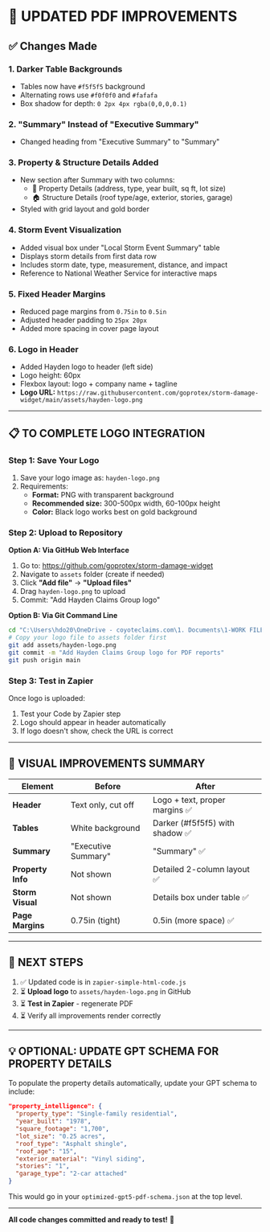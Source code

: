 # 🎨 UPDATED PDF IMPROVEMENTS

## ✅ Changes Made

### 1. **Darker Table Backgrounds**
- Tables now have `#f5f5f5` background
- Alternating rows use `#f0f0f0` and `#fafafa`
- Box shadow for depth: `0 2px 4px rgba(0,0,0,0.1)`

### 2. **"Summary" Instead of "Executive Summary"**
- Changed heading from "Executive Summary" to "Summary"

### 3. **Property & Structure Details Added**
- New section after Summary with two columns:
  - 📍 Property Details (address, type, year built, sq ft, lot size)
  - 🏠 Structure Details (roof type/age, exterior, stories, garage)
- Styled with grid layout and gold border

### 4. **Storm Event Visualization**
- Added visual box under "Local Storm Event Summary" table
- Displays storm details from first data row
- Includes storm date, type, measurement, distance, and impact
- Reference to National Weather Service for interactive maps

### 5. **Fixed Header Margins**
- Reduced page margins from `0.75in` to `0.5in`
- Adjusted header padding to `25px 20px`
- Added more spacing in cover page layout

### 6. **Logo in Header**
- Added Hayden logo to header (left side)
- Logo height: 60px
- Flexbox layout: logo + company name + tagline
- **Logo URL:** `https://raw.githubusercontent.com/goprotex/storm-damage-widget/main/assets/hayden-logo.png`

---

## 📋 TO COMPLETE LOGO INTEGRATION

### Step 1: Save Your Logo

1. Save your logo image as: `hayden-logo.png`
2. Requirements:
   - **Format:** PNG with transparent background
   - **Recommended size:** 300-500px width, 60-100px height
   - **Color:** Black logo works best on gold background

### Step 2: Upload to Repository

**Option A: Via GitHub Web Interface**
1. Go to: https://github.com/goprotex/storm-damage-widget
2. Navigate to `assets` folder (create if needed)
3. Click **"Add file"** → **"Upload files"**
4. Drag `hayden-logo.png` to upload
5. Commit: "Add Hayden Claims Group logo"

**Option B: Via Git Command Line**
```bash
cd "C:\Users\hdo20\OneDrive - coyoteclaims.com\1. Documents\1-WORK FILES\Hayden Claims Group\Hail\Website Widget"
# Copy your logo file to assets folder first
git add assets/hayden-logo.png
git commit -m "Add Hayden Claims Group logo for PDF reports"
git push origin main
```

### Step 3: Test in Zapier

Once logo is uploaded:
1. Test your Code by Zapier step
2. Logo should appear in header automatically
3. If logo doesn't show, check the URL is correct

---

## 🎨 VISUAL IMPROVEMENTS SUMMARY

| Element | Before | After |
|---------|--------|-------|
| **Header** | Text only, cut off | Logo + text, proper margins ✅ |
| **Tables** | White background | Darker (#f5f5f5) with shadow ✅ |
| **Summary** | "Executive Summary" | "Summary" ✅ |
| **Property Info** | Not shown | Detailed 2-column layout ✅ |
| **Storm Visual** | Not shown | Details box under table ✅ |
| **Page Margins** | 0.75in (tight) | 0.5in (more space) ✅ |

---

## 🚀 NEXT STEPS

1. ✅ Updated code is in `zapier-simple-html-code.js`
2. ⏳ **Upload logo** to `assets/hayden-logo.png` in GitHub
3. ⏳ **Test in Zapier** - regenerate PDF
4. ⏳ Verify all improvements render correctly

---

## 💡 OPTIONAL: UPDATE GPT SCHEMA FOR PROPERTY DETAILS

To populate the property details automatically, update your GPT schema to include:

```json
"property_intelligence": {
  "property_type": "Single-family residential",
  "year_built": "1978",
  "square_footage": "1,700",
  "lot_size": "0.25 acres",
  "roof_type": "Asphalt shingle",
  "roof_age": "15",
  "exterior_material": "Vinyl siding",
  "stories": "1",
  "garage_type": "2-car attached"
}
```

This would go in your `optimized-gpt5-pdf-schema.json` at the top level.

---

**All code changes committed and ready to test!** 🎉
